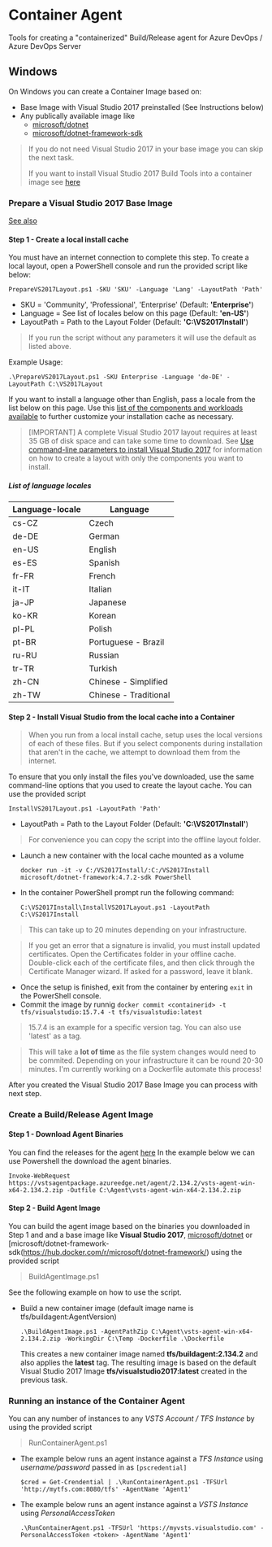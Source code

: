 # Container Agent
Tools for creating a "containerized" Build/Release agent for Azure DevOps / Azure DevOps Server 

## Windows
On Windows you can create a Container Image based on:

* Base Image with Visual Studio 2017 preinstalled (See Instructions below)
* Any publically available image like
    * [microsoft/dotnet](https://hub.docker.com/r/microsoft/dotnet/) 
    * [microsoft/dotnet-framework-sdk](https://hub.docker.com/r/microsoft/dotnet-framework/)

> If you do not need Visual Studio 2017 in your base image you can skip the next task.
>
> If you want to install Visual Studio 2017 Build Tools into a container image see [here](https://docs.microsoft.com/en-us/visualstudio/install/build-tools-container?view=vs-2017) 

### Prepare a Visual Studio 2017 Base Image
[See also](https://docs.microsoft.com/en-us/visualstudio/install/install-vs-inconsistent-quality-network)

#### Step 1 - Create a local install cache

You must have an internet connection to complete this step. To create a local layout, open a PowerShell console and run the provided script like below:

```PrepareVS2017Layout.ps1 -SKU 'SKU' -Language 'Lang' -LayoutPath 'Path'```

* SKU = 'Community', 'Professional', 'Enterprise' (Default: **'Enterprise'**)
* Language = See list of locales below on this page (Default: **'en-US'**)
* LayoutPath = Path to the Layout Folder (Default: **'C:\VS2017Install'**)

>If you run the script without any parameters it will use the default as listed above.

Example Usage:

```.\PrepareVS2017Layout.ps1 -SKU Enterprise -Language 'de-DE' -LayoutPath C:\VS2017Layout```

If you want to install a language other than English, pass a locale from the list below on this page. Use this [list of the components and workloads available](https://docs.microsoft.com/en-us/visualstudio/install/workload-and-component-ids?view=vs-2017) to further customize your installation cache as necessary.

>[IMPORTANT]
>A complete Visual Studio 2017 layout requires at least 35 GB of disk space and can take some time to download. See [Use command-line parameters to install Visual Studio 2017](https://docs.microsoft.com/en-us/visualstudio/install/use-command-line-parameters-to-install-visual-studio?view=vs-2017) for information on how to create a layout with only the components you want to install.

##### List of language locales

| **Language-locale** | **Language** |
| ----------------------- | --------------- |
| cs-CZ | Czech |
| de-DE | German |
| en-US | English |
| es-ES | Spanish |
| fr-FR | French |
| it-IT | Italian |
| ja-JP | Japanese |
| ko-KR | Korean |
| pl-PL | Polish |
| pt-BR | Portuguese - Brazil |
| ru-RU | Russian |
| tr-TR | Turkish |
| zh-CN | Chinese - Simplified |
| zh-TW | Chinese - Traditional |

#### Step 2 - Install Visual Studio from the local cache into a Container
>When you run from a local install cache, setup uses the local versions of each of these files. But if you select components during installation that aren't in the cache, we attempt to download them from the internet.

To ensure that you only install the files you've downloaded, use the same command-line options that you used to create the layout cache. You can use the provided script

```InstallVS2017Layout.ps1 -LayoutPath 'Path'```

* LayoutPath = Path to the Layout Folder (Default: **'C:\VS2017Install'**)

>For convenience you can copy the script into the offline layout folder.

- Launch a new container with the local cache mounted as a volume

   ```docker run -it -v C:/VS2017Install/:C:/VS2017Install microsoft/dotnet-framework:4.7.2-sdk PowerShell```
- In the container PowerShell prompt run the following command:

   ```C:\VS2017Install\InstallVS2017Layout.ps1 -LayoutPath C:\VS2017Install```

> This can take up to 20 minutes depending on your infrastructure.

> If you get an error that a signature is invalid, you must install updated certificates. Open the Certificates folder in your offline cache. Double-click each of the certificate files, and then click through the Certificate Manager wizard. If asked for a password, leave it blank.

- Once the setup is finished, exit from the container by entering `exit` in the PowerShell console.
- Commit the image by runnig `docker commit <containerid> -t tfs/visualstudio:15.7.4 -t tfs/visualstudio:latest`

> 15.7.4 is an example for a specific version tag. You can also use 'latest' as a tag.

> This will take a **lot of time** as the file system changes would need to be commited. Depending on your infrastructure it can be round 20-30 minutes.
> I'm currently working on a Dockerfile automate this process!

After you created the Visual Studio 2017 Base Image you can process with next step.

### Create a Build/Release Agent Image

#### Step 1 - Download Agent Binaries 
You can find the releases for the agent [here](https://github.com/Microsoft/vsts-agent/releases)
In the example below we can use Powershell the download the agent binaries.

```Invoke-WebRequest https://vstsagentpackage.azureedge.net/agent/2.134.2/vsts-agent-win-x64-2.134.2.zip -Outfile C:\Agent\vsts-agent-win-x64-2.134.2.zip```

#### Step 2 - Build Agent Image
You can build the agent image based on the binaries you downloaded in Step 1 and and a base image like **Visual Studio 2017**, [microsoft/dotnet](https://hub.docker.com/r/microsoft/dotnet/) or [microsoft/dotnet-framework-sdk(https://hub.docker.com/r/microsoft/dotnet-framework/) using the provided script
>BuildAgentImage.ps1

See the following example on how to use the script.

- Build a new container image (default image name is tfs/buildagent:AgentVersion)

   ```.\BuildAgentImage.ps1 -AgentPathZip C:\Agent\vsts-agent-win-x64-2.134.2.zip -WorkingDir C:\Temp -Dockerfile .\Dockerfile  ```

   This creates a new container image named **tfs/buildagent:2.134.2** and also applies the **latest** tag. The resulting image is based on the default Visual Studio 2017 Image **tfs/visualstudio2017:latest** created in the previous task.

### Running an instance of the Container Agent

You can any number of instances to any *VSTS Account / TFS Instance* by using the provided script
>RunContainerAgent.ps1

- The example below runs an agent instance against a *TFS Instance* using *username/password* passed in as `[pscredential]`

    ```$cred = Get-Crendential | .\RunContainerAgent.ps1 -TFSUrl 'http://mytfs.com:8080/tfs' -AgentName 'Agent1'```

- The example below runs an agent instance against a *VSTS Instance* using *PersonalAccessToken* 

    ```.\RunContainerAgent.ps1 -TFSUrl 'https://myvsts.visualstudio.com' -PersonalAccessToken <token> -AgentName 'Agent1'```
